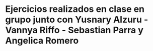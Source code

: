 # Ejercicios realizados en clase en grupo junto con Yusnary Alzuru - Vannya Riffo - Sebastian Parra y Angelica Romero

